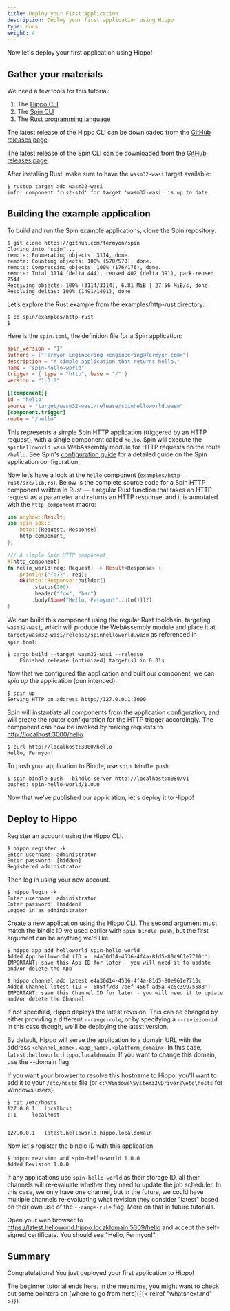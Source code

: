 ```yaml
---
title: Deploy your First Application
description: Deploy your first application using Hippo
type: docs
weight: 4
---
```


Now let's deploy your first application using Hippo!

## Gather your materials

We need a few tools for this tutorial:

1. The [Hippo CLI](https://github.com/deislabs/hippo)
1. The [Spin CLI](https://spin.fermyon.dev/)
1. The [Rust programming language](https://www.rust-lang.org/)

The latest release of the Hippo CLI can be downloaded from the [GitHub releases
page](https://github.com/deislabs/hippo-cli/releases).

The latest release of the Spin CLI can be downloaded from the [GitHub releases
page](https://github.com/fermyon/spin/releases).

After installing Rust, make sure to have the `wasm32-wasi` target available:

```console
$ rustup target add wasm32-wasi
info: component 'rust-std' for target 'wasm32-wasi' is up to date
```

## Building the example application

To build and run the Spin example applications, clone the Spin repository:

```console
$ git clone https://github.com/fermyon/spin
Cloning into 'spin'...
remote: Enumerating objects: 3114, done.
remote: Counting objects: 100% (570/570), done.
remote: Compressing objects: 100% (176/176), done.
remote: Total 3114 (delta 444), reused 402 (delta 391), pack-reused 2544
Receiving objects: 100% (3114/3114), 6.81 MiB | 27.56 MiB/s, done.
Resolving deltas: 100% (1491/1491), done.
```

Let’s explore the Rust example from the examples/http-rust directory:

```console
$ cd spin/examples/http-rust
$
```

Here is the `spin.toml`, the definition file for a Spin application:

```toml
spin_version = "1"
authors = ["Fermyon Engineering <engineering@fermyon.com>"]
description = "A simple application that returns hello."
name = "spin-hello-world"
trigger = { type = "http", base = "/" }
version = "1.0.0"

[[component]]
id = "hello"
source = "target/wasm32-wasi/release/spinhelloworld.wasm"
[component.trigger]
route = "/hello"
```

This represents a simple Spin HTTP application (triggered by an HTTP request),
with a single component called `hello`. Spin will execute the
`spinhelloworld.wasm` WebAssembly module for HTTP requests on the route
`/hello`. See Spin's [configuration
guide](https://spin.fermyon.dev/configuration) for a detailed guide on the Spin
application configuration.

Now let’s have a look at the `hello` component (`examples/http-rust/src/lib.rs`).
Below is the complete source code for a Spin HTTP component written in Rust — a
regular Rust function that takes an HTTP request as a parameter and returns an
HTTP response, and it is annotated with the `http_component` macro:

```rust
use anyhow::Result;
use spin_sdk::{
    http::{Request, Response},
    http_component,
};

/// A simple Spin HTTP component.
#[http_component]
fn hello_world(req: Request) -> Result<Response> {
    println!("{:?}", req);
    Ok(http::Response::builder()
        .status(200)
        .header("foo", "bar")
        .body(Some("Hello, Fermyon!".into()))?)
}
```

We can build this component using the regular Rust toolchain, targeting
`wasm32-wasi`, which will produce the WebAssembly module and place it at
`target/wasm32-wasi/release/spinhelloworld.wasm` as referenced in `spin.toml`:

```console
$ cargo build --target wasm32-wasi --release
    Finished release [optimized] target(s) in 0.01s
```

Now that we configured the application and built our component, we can _spin up_ the application (pun intended):

```console
$ spin up
Serving HTTP on address http://127.0.0.1:3000
```

Spin will instantiate all components from the application configuration, and
will create the router configuration for the HTTP trigger accordingly. The
component can now be invoked by making requests to
<http://localhost:3000/hello>:

```console
$ curl http://localhost:3000/hello
Hello, Fermyon!
```

To push your application to Bindle, use `spin bindle push`:

```console
$ spin bindle push --bindle-server http://localhost:8080/v1
pushed: spin-hello-world/1.0.0
```

Now that we've published our application, let's deploy it to Hippo!

## Deploy to Hippo

Register an account using the Hippo CLI.

```console
$ hippo register -k
Enter username: administrator
Enter password: [hidden]
Registered administrator
```

Then log in using your new account.

```console
$ hippo login -k
Enter username: administrator
Enter password: [hidden]
Logged in as administrator
```

Create a new application using the Hippo CLI. The second argument must match the
bindle ID we used earlier with `spin bindle push`, but the first argument can be
anything we'd like.

```console
$ hippo app add helloworld spin-hello-world
Added App helloworld (ID = 'e4a30d14-4536-4f4a-81d5-80e961e7710c')
IMPORTANT: save this App ID for later - you will need it to update and/or delete the App
```

```console
$ hippo channel add latest e4a30d14-4536-4f4a-81d5-80e961e7710c
Added Channel latest (ID = '685ff7d8-7eef-456f-ad5a-4c5c39975588')
IMPORTANT: save this Channel ID for later - you will need it to update and/or delete the Channel
```

If not specified, Hippo deploys the latest revision. This can be changed by
either providing a different `--range-rule`, or by specifying a `--revision-id`.
In this case though, we'll be deploying the latest version.

By default, Hippo will serve the application to a domain URL with the address
`<channel_name>.<app_name>.<platform_domain>`. In this case,
`latest.helloworld.hippo.localdomain`. If you want to change this domain, use
the --domain flag.

If you want your browser to resolve this hostname to Hippo, you'll want to add
it to your `/etc/hosts` file (or `c:\Windows\System32\Drivers\etc\hosts` for
Windows users):

```console
$ cat /etc/hosts
127.0.0.1	localhost
::1		localhost


127.0.0.1   latest.helloworld.hippo.localdomain
```

Now let's register the bindle ID with this application.

```console
$ hippo revision add spin-hello-world 1.0.0
Added Revision 1.0.0
```

If any applications use `spin-hello-world` as their storage ID, all their
channels will re-evaluate whether they need to update the job scheduler. In this
case, we only have one channel, but in the future, we could have multiple
channels re-evaluating what revision they consider "latest" based on their own
use of the `--range-rule` flag. More on that in future tutorials.

Open your web browser to <https://latest.helloworld.hippo.localdomain:5309/hello> and
accept the self-signed certificate. You should see "Hello, Fermyon!".

## Summary

Congratulations! You just deployed your first application to Hippo!

The beginner tutorial ends here. In the meantime, you might want to check out
some pointers on [where to go from here]({{< relref "whatsnext.md" >}}).

